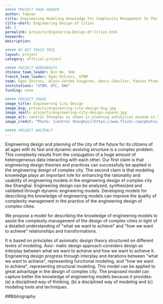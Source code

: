 ```yaml
---
##### PROJECT PAGE HEADER
author: fabien
title: Engineering Modeling Knowledge For Complexity Management In The Design Of Complex City
title-short: Engineering Design of Cities
id: 3
permalink: projects/Enginering-Design-Of-Cities.html
keywords: 
description:

##### DO NOT TOUCH THIS
layout: project
category: official-project

##### PROJECT WEREABOUTS
chinese_team_leader: Bin He, SHU 
french_team_leader: Egon Ostrosi, UTBM
team: Egon Ostrosi, Alain-Jérôme Fougères, Denis Choulier, Fabien Pfaender, MonZen Tzen
institutions: "UTBM, UTC, SHU"
funding: none

##### PROJECT IMAGE
image_title: Engineering City Design
image_big: projects/engineering-city-design-big.jpg
image_small: projects/engineering-city-design-square.jpg
image_alt: central Shanghai as shown in planning exhibition museum in Shanghai
image_credit: "Photo: [central Shanghai](https://www.flickr.com/photos/paytonc/4533713610) by [Payton Chung](https://www.flickr.com/photos/paytonc/) , licensed under [CC BY 2.0](https://creativecommons.org/licenses/by/2.0/) / Cropped"

##### PROJECT ABSTRACT
---
```

Engineering design and planning of the city of the future for its citizens of all ages with its fast and dynamic evolving structure is a complex problem. This complexity results from the conjugation of a huge amount of heterogeneous data interacting with each other. Our first claim is that engineering design theories and practices can successfully be applied in the engineering design of complex city. The second claim is that modeling knowledge plays an important role for enhancing the rationality and usability of engineering models in the engineering design of complex city like Shanghai. Engineering design can be analyzed, synthesized and validated through dynamic engineering models. Developing models for describing the knowledge of engineering models can improve the quality of complexity management in the practice of the engineering design of complex cities.

We propose a model for describing the knowledge of engineering models to assist the complexity management of the design of complex cities in light of a detailed understanding of "what we want to achieve" and "how we want to achieve" relationships and transformations.

It is based on principles of axiomatic design theory structured on different levels of modeling. Axio- matic design approach considers design as interplay between what we want to achieve and how we want to achieve it. Engineering design progress through interplay and iterations between "what we want to achieve", representing functional modeling, and "how we want to achieve", representing structural modeling. This model can be applied to great advantage in the design of complex city. The proposed model can capture better the knowledge of engineering models because it provides: (a) a disciplined way of thinking, (b) a disciplined way of modeling and (c) modeling tools and techniques. 


##Bibliography
